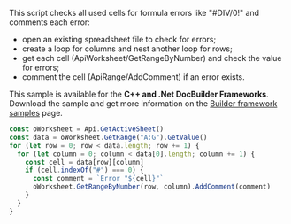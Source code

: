 This script checks all used cells for formula errors like "#DIV/0!" and comments each error:

- open an existing spreadsheet file to check for errors;
- create a loop for columns and nest another loop for rows;
- get each cell (ApiWorksheet/GetRangeByNumber) and check the value for errors;
- comment the cell (ApiRange/AddComment) if an error exists.

This sample is available for the **C++ and .Net DocBuilder Frameworks**.
Download the sample and get more information on the [Builder framework samples](../../../../Document%20Builder/Builder%20Framework/Builder%20framework%20samples/index.md) page.

```ts document-builder={"document": {"url": "https://api.onlyoffice.com/app_data/officeapi/sample-files/data_with_errors.xlsx"}, "documentType": "cell", "editorConfig": {"customization": {"zoom": 60}}}
const oWorksheet = Api.GetActiveSheet()
const data = oWorksheet.GetRange("A:G").GetValue()
for (let row = 0; row < data.length; row += 1) {
  for (let column = 0; column < data[0].length; column += 1) {
    const cell = data[row][column]
    if (cell.indexOf("#") === 0) {
      const comment = `Error "${cell}"`
      oWorksheet.GetRangeByNumber(row, column).AddComment(comment)
    }
  }
}
```

